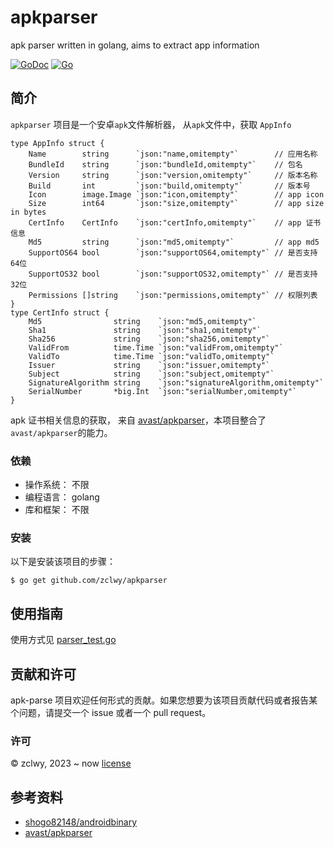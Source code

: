 # apkparser

apk parser written in golang, aims to extract app information

[![GoDoc](https://pkg.go.dev/badge/github.com/zclwy/apkparser)](https://pkg.go.dev/github.com/zclwy/apkparser)
[![Go](https://github.com/zclwy/apkparser/actions/workflows/go.yml/badge.svg)](https://github.com/zclwy/apkparser/actions/workflows/go.yml)

## 简介

`apkparser` 项目是一个安卓`apk`文件解析器， 从`apk`文件中，获取 `AppInfo`

```
type AppInfo struct {
	Name        string      `json:"name,omitempty"`        // 应用名称
	BundleId    string      `json:"bundleId,omitempty"`    // 包名
	Version     string      `json:"version,omitempty"`     // 版本名称
	Build       int         `json:"build,omitempty"`       // 版本号
	Icon        image.Image `json:"icon,omitempty"`        // app icon
	Size        int64       `json:"size,omitempty"`        // app size in bytes
	CertInfo    CertInfo    `json:"certInfo,omitempty"`    // app 证书信息
	Md5         string      `json:"md5,omitempty"`         // app md5
	SupportOS64 bool        `json:"supportOS64,omitempty"` // 是否支持64位
	SupportOS32 bool        `json:"supportOS32,omitempty"` // 是否支持32位
	Permissions []string    `json:"permissions,omitempty"` // 权限列表
}
type CertInfo struct {
	Md5                string    `json:"md5,omitempty"`
	Sha1               string    `json:"sha1,omitempty"`
	Sha256             string    `json:"sha256,omitempty"`
	ValidFrom          time.Time `json:"validFrom,omitempty"`
	ValidTo            time.Time `json:"validTo,omitempty"`
	Issuer             string    `json:"issuer,omitempty"`
	Subject            string    `json:"subject,omitempty"`
	SignatureAlgorithm string    `json:"signatureAlgorithm,omitempty"`
	SerialNumber       *big.Int  `json:"serialNumber,omitempty"`
}
```

apk 证书相关信息的获取， 来自 [avast/apkparser](https://github.com/avast/apkparser)，本项目整合了 `avast/apkparser`的能力。

### 依赖

-   操作系统： 不限
-   编程语言： golang
-   库和框架： 不限

### 安装

以下是安装该项目的步骤：

    $ go get github.com/zclwy/apkparser

## 使用指南

使用方式见 [parser_test.go](parser_test.go)

## 贡献和许可

apk-parse 项目欢迎任何形式的贡献。如果您想要为该项目贡献代码或者报告某个问题，请提交一个 issue 或者一个 pull request。

### 许可

© zclwy, 2023 ~ now [license](LICENSE)

## 参考资料

-   [shogo82148/androidbinary](https://github.com/shogo82148/androidbinary)
-   [avast/apkparser](https://github.com/avast/apkparser)

